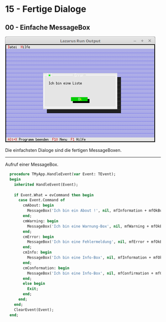# 15 - Fertige Dialoge
## 00 - Einfache MessageBox

![image.png](image.png)

Die einfachsten Dialoge sind die fertigen MessageBoxen.

---
Aufruf einer MessageBox.

```pascal
  procedure TMyApp.HandleEvent(var Event: TEvent);
  begin
    inherited HandleEvent(Event);

    if Event.What = evCommand then begin
      case Event.Command of
        cmAbout: begin
          MessageBox('Ich bin ein About !', nil, mfInformation + mfOkButton);
        end;
        cmWarning: begin
          MessageBox('Ich bin eine Warnung-Box', nil, mfWarning + mfOkButton);
        end;
        cmError: begin
          MessageBox('Ich bin eine Fehlermeldung', nil, mfError + mfOkButton);
        end;
        cmInfo: begin
          MessageBox('Ich bin eine Info-Box', nil, mfInformation + mfOkButton);
        end;
        cmConformation: begin
          MessageBox('Ich bin eine Info-Box', nil, mfConfirmation + mfOkButton);
        end;
        else begin
          Exit;
        end;
      end;
    end;
    ClearEvent(Event);
  end;
```


